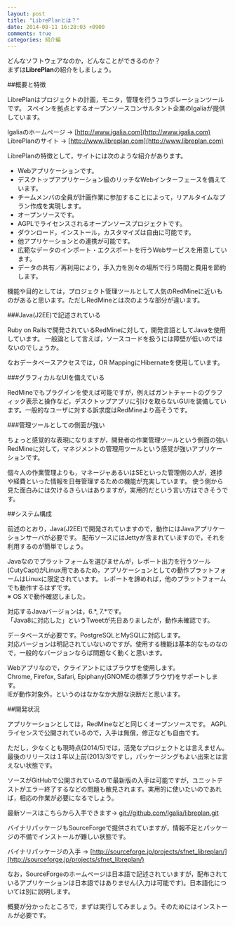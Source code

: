 ```yaml
---
layout: post
title: "LibrePlanとは？"
date: 2014-08-11 16:28:03 +0900
comments: true
categories: 紹介編
---
```


どんなソフトウェアなのか，どんなことができるのか？  
まずは**LibrePlan**の紹介をしましょう。

##概要と特徴

LibrePlanはプロジェクトの計画，モニタ，管理を行うコラボレーションツールです。 スペインを拠点とするオープンソースコンサルタント企業のIgaliaが提供しています。

Igaliaのホームページ → [http://www.igalia.com](http://www.igalia.com)  
LibrePlanのサイト → [http://www.libreplan.com](http://www.libreplan.com)

LibrePlanの特徴として，サイトには次のような紹介があります。

- Webアプリケーションです。
- デスクトップアプリケーション級のリッチなWebインターフェースを備えています。
- チームメンバの全員が計画作業に参加することによって，リアルタイムなプラン作成を実現します。
- オープンソースです。
- AGPLでライセンスされるオープンソースプロジェクトです。
- ダウンロード，インストール，カスタマイズは自由に可能です。
- 他アプリケーションとの連携が可能です。
- 広範なデータのインポート・エクスポートを行うWebサービスを用意しています。
- データの共有／再利用により，手入力を別々の場所で行う時間と費用を節約します。

機能や目的としては，プロジェクト管理ツールとして人気のRedMineに近いものがあると思います。ただしRedMineとは次のような部分が違います。

###Java(J2EE)で記述されている

Ruby on Railsで開発されているRedMineに対して，開発言語としてJavaを使用しています。 一般論として言えば，ソースコードを扱うには障壁が低いのではないのでしょうか。

なおデータベースアクセスでは，OR MappingにHibernateを使用しています。

###グラフィカルなUIを備えている

RedMineでもプラグインを使えば可能ですが，例えばガントチャートのグラフィック表示と操作など，デスクトップアプリに引けを取らないGUIを装備しています。一般的なユーザに対する訴求度はRedMineより高そうです。

###管理ツールとしての側面が強い

ちょっと感覚的な表現になりますが，開発者の作業管理ツールという側面の強いRedMineに対して，マネジメントの管理用ツールという感覚が強いアプリケーションです。

個々人の作業管理よりも，マネージャあるいはSEといった管理側の人が，進捗や経費といった情報を日毎管理するための機能が充実しています。 使う側から見た面白みには欠けるきらいはありますが，実用的だという言い方はできそうです。

##システム構成

前述のとおり，Java(J2EE)で開発されていますので，動作にはJavaアプリケーションサーバが必要です。 配布ソースにはJettyが含まれていますので，それを利用するのが簡単でしょう。

Javaなのでプラットフォームを選びませんが，レポート出力を行うツール(CutyCapt)がLinux用であるため，アプリケーションとしての動作プラットフォームはLinuxに限定されています。 レポートを諦めれば，他のプラットフォームでも動作するはずです。  
※ OS Xで動作確認しました。

対応するJavaバージョンは，6.*, 7.*です。  
「Java8に対応した」というTweetが先日ありましたが，動作未確認です。

データベースが必要です。PostgreSQLとMySQLに対応します。  
対応バージョンは明記されていないのですが，使用する機能は基本的なものなので，一般的なバージョンならば問題なく動くと思います。

Webアプリなので，クライアントにはブラウザを使用します。  
Chrome, Firefox, Safari, Epiphany(GNOMEの標準ブラウザ)をサポートします。  
IEが動作対象外，というのはなかなか大胆な決断だと思います。

##開発状況

アプリケーションとしては，RedMineなどと同じくオープンソースです。 AGPLライセンスで公開されているので，入手は無償，修正なども自由です。

ただし，少なくとも現時点(2014/5)では，活発なプロジェクトとは言えません。 最後のリリースは１年以上前(2013/3)ですし，パッケージングもよい出来とは言えない状態です。

ソースがGitHubで公開されているので最新版の入手は可能ですが，ユニットテストがエラー終了するなどの問題も散見されます。実用的に使いたいのであれば，相応の作業が必要になるでしょう。

最新ソースはこちらから入手できます→ [git://github.com/Igalia/libreplan.git](git://github.com/Igalia/libreplan.git)

バイナリパッケージもSourceForgeで提供されていますが，情報不足とパッケージの不備でインストールが難しい状態です。

バイナリパッケージの入手 → [http://sourceforge.jp/projects/sfnet_libreplan/](http://sourceforge.jp/projects/sfnet_libreplan/)

なお，SourceForgeのホームページは日本語で記述されていますが，配布されているアプリケーションは日本語ではありません(入力は可能です)。日本語化については別に説明します。

概要が分かったところで，まずは実行してみましょう。そのためにはインストールが必要です。


